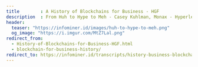 ```yaml
---
title        : A History of Blockchains for Business - HGF
description  : From Huh to Hype to Meh - Casey Kuhlman, Monax - Hyperledger Global Forum
header:
  teaser: "https://infominer.id/images/huh-to-hype-to-meh.png"
  og_image: "https://i.imgur.com/MtZ7Lal.png"
redirect_from: 
  - History-of-Blockchains-for-Business-HGF.html
  - blockchain-for-business-history/
redirect_to: https://infominer.id/transcripts/history-business-blockchain-kuhlman-monax/
---
```

